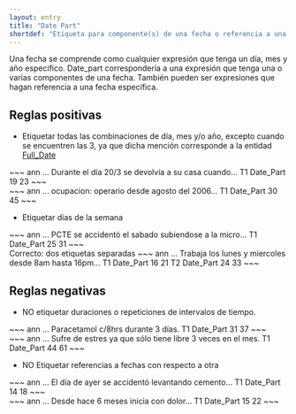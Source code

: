 ```yaml
---
layout: entry
title: "Date Part"
shortdef: "Etiqueta para componente(s) de una fecha o referencia a una."
---
```


Una fecha se comprende como cualquier expresión que tenga un día, mes y año especifico. Date_part correspondería a una expresión que tenga una o varias componentes de una fecha. También pueden ser expresiones que hagan referencia a una fecha específica.

## Reglas positivas

* Etiquetar todas las combinaciones de día, mes y/o año, excepto cuando se encuentren las 3, ya que dicha mención corresponde a la entidad [Full_Date](../_entity/full_date)

<div class="annotation-correct" markdown="1">
~~~ ann
... Durante el día 20/3 se devolvía a su casa cuando...
T1 Date_Part 19 23 
~~~
</div>

<div class="annotation-correct" markdown="1">
~~~ ann
... ocupacion: operario desde agosto del 2006...
T1 Date_Part 30 45 
~~~
</div>

* Etiquetar días de la semana

<div class="annotation-correct" markdown="1">
~~~ ann
... PCTE se accidentó el sabado subiendose a la micro...
T1 Date_Part 25 31 
~~~
</div>

<div class="annotation-correct" markdown="1">
Correcto: dos etiquetas separadas
~~~ ann
... Trabaja los lunes y miercoles desde 8am hasta 16pm...
T1 Date_Part 16 21 
T2 Date_Part 24 33 
~~~
</div>

## Reglas negativas

* NO etiquetar duraciones o repeticiones de intervalos de tiempo.

<div class="annotation-incorrect" markdown="1">
~~~ ann
... Paracetamol c/8hrs durante 3 días.
T1 Date_Part 31 37 
~~~
</div>

<div class="annotation-incorrect" markdown="1">
~~~ ann
... Sufre de estres ya que sólo tiene libre 3 veces en el mes.
T1 Date_Part 44 61 
~~~
</div>

* NO Etiquetar referencias a fechas con respecto a otra

<div class="annotation-incorrect" markdown="1">
~~~ ann
... El día de ayer se accidentó levantando cemento...
T1 Date_Part 14 18 
~~~
</div>

<div class="annotation-incorrect" markdown="1">
~~~ ann
... Desde hace 6 meses inicia con dolor...
T1 Date_Part 15 22 
~~~
</div>
